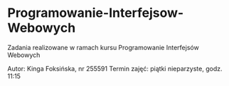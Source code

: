 # Programowanie-Interfejsow-Webowych
Zadania realizowane w ramach kursu Programowanie Interfejsów Webowych

Autor: Kinga Foksińska, nr 255591
Termin zajęć: piątki nieparzyste, godz. 11:15
